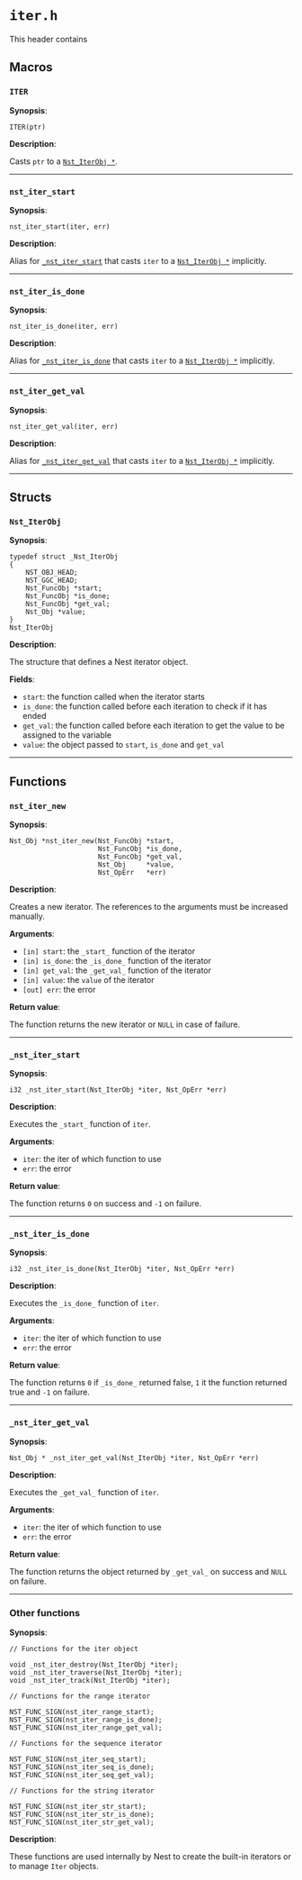 # `iter.h`

This header contains

## Macros

### `ITER`

**Synopsis**:

```better-c
ITER(ptr)
```

**Description**:

Casts `ptr` to a [`Nst_IterObj *`](#nst_iterobj).

---

### `nst_iter_start`

**Synopsis**:

```better-c
nst_iter_start(iter, err)
```

**Description**:

Alias for [`_nst_iter_start`](#_nst_iter_start) that casts `iter` to a
[`Nst_IterObj *`](#nst_iterobj) implicitly.

---

### `nst_iter_is_done`

**Synopsis**:

```better-c
nst_iter_is_done(iter, err)
```

**Description**:

Alias for [`_nst_iter_is_done`](#_nst_iter_is_done) that casts `iter` to a
[`Nst_IterObj *`](#nst_iterobj) implicitly.

---

### `nst_iter_get_val`

**Synopsis**:

```better-c
nst_iter_get_val(iter, err)
```

**Description**:

Alias for [`_nst_iter_get_val`](#_nst_iter_get_val) that casts `iter` to a
[`Nst_IterObj *`](#nst_iterobj) implicitly.

---

## Structs

### `Nst_IterObj`

**Synopsis**:

```better-c
typedef struct _Nst_IterObj
{
    NST_OBJ_HEAD;
    NST_GGC_HEAD;
    Nst_FuncObj *start;
    Nst_FuncObj *is_done;
    Nst_FuncObj *get_val;
    Nst_Obj *value;
}
Nst_IterObj
```

**Description**:

The structure that defines a Nest iterator object.

**Fields**:

- `start`: the function called when the iterator starts
- `is_done`: the function called before each iteration to check if it has ended
- `get_val`: the function called before each iteration to get the value to be
  assigned to the variable
- `value`: the object passed to `start`, `is_done` and `get_val`

---

## Functions

### `nst_iter_new`

**Synopsis**:

```better-c
Nst_Obj *nst_iter_new(Nst_FuncObj *start,
                      Nst_FuncObj *is_done,
                      Nst_FuncObj *get_val,
                      Nst_Obj     *value,
                      Nst_OpErr   *err)
```

**Description**:

Creates a new iterator. The references to the arguments must be increased
manually.

**Arguments**:

- `[in] start`: the `_start_` function of the iterator
- `[in] is_done`: the `_is_done_` function of the iterator
- `[in] get_val`: the `_get_val_` function of the iterator
- `[in] value`: the `value` of the iterator
- `[out] err`: the error

**Return value**:

The function returns the new iterator or `NULL` in case of failure.

---

### `_nst_iter_start`

**Synopsis**:

```better-c
i32 _nst_iter_start(Nst_IterObj *iter, Nst_OpErr *err)
```

**Description**:

Executes the `_start_` function of `iter`.

**Arguments**:

- `iter`: the iter of which function to use
- `err`: the error

**Return value**:

The function returns `0` on success and `-1` on failure.

---

### `_nst_iter_is_done`

**Synopsis**:

```better-c
i32 _nst_iter_is_done(Nst_IterObj *iter, Nst_OpErr *err)
```

**Description**:

Executes the `_is_done_` function of `iter`.

**Arguments**:

- `iter`: the iter of which function to use
- `err`: the error

**Return value**:

The function returns `0` if `_is_done_` returned false, `1` it the function
returned true and `-1` on failure.

---

### `_nst_iter_get_val`

**Synopsis**:

```better-c
Nst_Obj * _nst_iter_get_val(Nst_IterObj *iter, Nst_OpErr *err)
```

**Description**:

Executes the `_get_val_` function of `iter`.

**Arguments**:

- `iter`: the iter of which function to use
- `err`: the error

**Return value**:

The function returns the object returned by `_get_val_` on success and `NULL`
on failure.

---

### Other functions

**Synopsis**:

```better-c
// Functions for the iter object

void _nst_iter_destroy(Nst_IterObj *iter);
void _nst_iter_traverse(Nst_IterObj *iter);
void _nst_iter_track(Nst_IterObj *iter);

// Functions for the range iterator

NST_FUNC_SIGN(nst_iter_range_start);
NST_FUNC_SIGN(nst_iter_range_is_done);
NST_FUNC_SIGN(nst_iter_range_get_val);

// Functions for the sequence iterator

NST_FUNC_SIGN(nst_iter_seq_start);
NST_FUNC_SIGN(nst_iter_seq_is_done);
NST_FUNC_SIGN(nst_iter_seq_get_val);

// Functions for the string iterator

NST_FUNC_SIGN(nst_iter_str_start);
NST_FUNC_SIGN(nst_iter_str_is_done);
NST_FUNC_SIGN(nst_iter_str_get_val);
```

**Description**:

These functions are used internally by Nest to create the built-in iterators or
to manage `Iter` objects.
